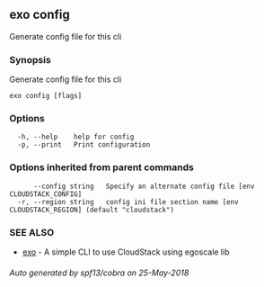 ## exo config

Generate config file for this cli

### Synopsis

Generate config file for this cli

```
exo config [flags]
```

### Options

```
  -h, --help    help for config
  -p, --print   Print configuration
```

### Options inherited from parent commands

```
      --config string   Specify an alternate config file [env CLOUDSTACK_CONFIG]
  -r, --region string   config ini file section name [env CLOUDSTACK_REGION] (default "cloudstack")
```

### SEE ALSO

* [exo](exo.md)	 - A simple CLI to use CloudStack using egoscale lib

###### Auto generated by spf13/cobra on 25-May-2018
